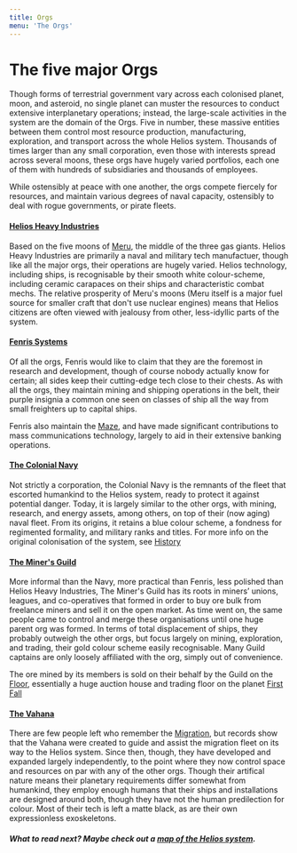 ```yaml
---
title: Orgs
menu: 'The Orgs'
---
```


# The five major Orgs

Though forms of terrestrial government vary across each colonised planet, moon, and asteroid, no single planet can muster the resources to conduct extensive interplanetary operations; instead, the large-scale activities in the system are the domain of the Orgs. Five in number, these massive entities between them control most resource production, manufacturing, exploration, and transport across the whole Helios system. Thousands of times larger than any small corporation, even those with interests spread across several moons, these orgs have hugely varied portfolios, each one of them with hundreds of subsidiaries and thousands of employees.

While ostensibly at peace with one another, the orgs compete fiercely for resources, and maintain various degrees of naval capacity, ostensibly to deal with rogue governments, or pirate fleets.

#### [Helios Heavy Industries](/orgs/helios-heavy-industries)

Based on the five moons of [Meru](/planets/meru), the middle of the three gas giants. Helios Heavy Industries are primarily a naval and military tech manufactuer, though like all the major orgs, their operations are hugely varied. Helios technology, including ships, is recognisable by their smooth white colour-scheme, including ceramic carapaces on their ships and characteristic combat mechs. The relative prosperity of Meru's moons (Meru itself is a major fuel source for smaller craft that don't use nuclear engines) means that Helios citizens are often viewed with jealousy from other, less-idyllic parts of the system.

#### [Fenris Systems](/orgs/fenris-systems)

Of all the orgs, Fenris would like to claim that they are the foremost in research and development, though of course nobody actually know for certain; all sides keep their cutting-edge tech close to their chests. As with all the orgs, they maintain mining and shipping operations in the belt, their purple insignia a common one seen on classes of ship all the way from small freighters up to capital ships.

Fenris also maintain the [Maze](/culture), and have made significant contributions to mass communications technology, largely to aid in their extensive banking operations.

#### [The Colonial Navy](/orgs/colonial-navy)

Not strictly a corporation, the Colonial Navy is the remnants of the fleet that escorted humankind to the Helios system, ready to protect it against potential danger. Today, it is largely similar to the other orgs, with mining, research, and energy assets, among others, on top of their (now aging) naval fleet. From its origins, it retains a blue colour scheme, a fondness for regimented formality, and military ranks and titles. For more info on the original colonisation of the system, see [History](/history)

#### [The Miner's Guild](/orgs/miners-guild)

More informal than the Navy, more practical than Fenris, less polished than Helios Heavy Industries, The Miner's Guild has its roots in miners’ unions, leagues, and co-operatives that formed in order to buy ore bulk from freelance miners and sell it on the open market. As time went on, the same people came to control and merge these organisations until one huge parent org was formed. In terms of total displacement of ships, they probably outweigh the other orgs, but focus largely on mining, exploration, and trading, their gold colour scheme easily recognisable. Many Guild captains are only loosely affiliated with the org, simply out of convenience.

The ore mined by its members is sold on their behalf by the Guild on the [Floor](/economy), essentially a huge auction house and trading floor on the planet [First Fall](/planets/first-fall/)

#### [The Vahana](/orgs/vahana)

There are few people left who remember the [Migration](/history), but records show that the Vahana were created to guide and assist the migration fleet on its way to the Helios system. Since then, though, they have developed and expanded largely independently, to the point where they now control space and resources on par with any of the other orgs. Though their artifical nature means their planetary requirements differ somewhat from humankind, they employ enough humans that their ships and installations are designed around both, though they have not the human predilection for colour. Most of their tech is left a matte black, as are their own expressionless exoskeletons.

##### What to read next? Maybe check out a [map of the Helios system](/planets).
